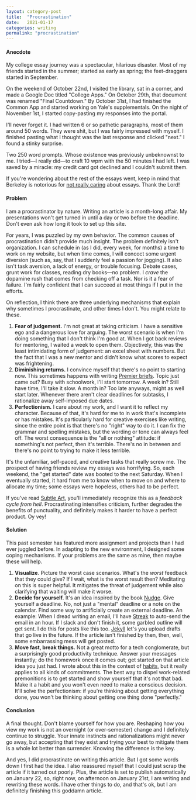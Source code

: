 ```yaml
---
layout: category-post
title:  "Procrastination"
date:   2021-01-17
categories: writing
permalink: "procrastination"
---
```


#### Anecdote

My college essay journey was a spectacular, hilarious disaster. Most of my friends started in the summer;  started as early as spring; the feet-draggers started in September.

On the weekend of October 22nd, I visited the library, sat in a corner, and made a Google Doc titled "College Apps." On October 29th, that document was renamed "Final Countdown." By October 31st, I had finished the Common App and started working on Yale's supplementals. On the night of November 1st, I started copy-pasting my responses into the portal.

I'll never forget it. I had written 6 or so pathetic paragraphs, most of them around 50 words. They were shit, but I was fairly impressed with myself. I finished pasting what I thought was the last response and clicked "next." I found a stinky surprise.

Two 250 word prompts. Whose existence was previously unbeknownst to me. I tried—I really did—to craft 10 wpm with the 50 minutes I had left. I was saved by a miracle: my credit card got declined and I couldn't submit them.

If you're wondering about the rest of the essays went, keep in mind that Berkeley is notorious for [not really caring](https://talk.collegeconfidential.com/t/ucs-do-not-read-college-application-essays/1195014) about essays. Thank the Lord!

#### Problem

I am a procrastinator by nature. Writing an article is a month-long affair. My presentations won't get turned in until a day or two before the deadline. Don't even ask how long it took to set up this site.

For years, I was puzzled by my own behavior. The common causes of procrastination didn't provide much insight. The problem definitely isn't organization. I can schedule in (as I did, every week, for months) a time to work on my website, but when time comes, I will concoct some urgent diversion (such as, say, that I suddenly feel a passion for jogging). It also isn't task aversion, a lack of energy, or trouble focusing. Debate cases, grunt work for classes, reading dry books—no problem. I *crave* the dopamine rush that comes from checking off a task. Nor is it a fear of failure. I'm fairly confident that I can succeed at most things if I put in the efforts.

On reflection, I think there are three underlying mechanisms that explain why sometimes I procrastinate, and other times I don't. You might relate to these.

1. **Fear of judgement.** I'm not great at taking criticism. I have a sensitive ego and a dangerous love for arguing. The worst scenario is when I'm doing something that I don't think I'm good at. When I got back reviews for mentoring, I waited a week to open them. Objectively, this was the least intimidating form of judgement: an excel sheet with numbers. But the fact that I was a new mentor and didn't know what scores to expect was frightening.
2. **Diminishing returns.** I convince myself that there's no point to starting now. This sometimes happens with writing [Premier briefs](https://www.premierdebate.com/briefs/). Topic just came out? Busy with schoolwork, I'll start tomorrow. A week in? Still have time, I'll take it slow. A month in? Too late anyways, might as well start later. Whenever there aren't clear deadlines for subtasks, I rationalize away self-imposed due dates.
3. **Perfectionism.** I care about my work, and I want it to reflect my character. Because of that, it's hard for me to in work that's incomplete or has mistakes. It's particularly hard for creative exercises like writing, since the entire point is that there's no "right" way to do it. I can fix the grammar and spelling mistakes, but the wording or tone can always feel off. The worst consequence is the "all or nothing" attitude: if something's not perfect, then it's terrible. There's no in between and there's no point to trying to make it less terrible.

It's the unfamiliar, self-paced, and creative tasks that really screw me. The prospect of having friends review my essays was horrifying. So, each weekend, the "get started" date was booted to the next Saturday. When I eventually started, it hard from me to know when to move on and where to allocate my time; some essays were hopeless, others had to be perfect.

If you've read [Subtle Art](https://peterzhang.info/subtle-art), you'll immediately recognize this as a *feedback cycle from hell*. Procrastinating intensifies criticism, further degrades the benefits of punctuality, and definitely makes it harder to have a perfect product. Oy vey!

#### Solution

This past semester has featured more assignment and projects than I had ever juggled before. In adapting to the new environment, I designed some coping mechanisms. If your problems are the same as mine, then maybe these will help.

1. **Visualize**. Picture the worst case scenarios. What's the *worst* feedback that they could give? If I wait, what is the worst result then? Meditating on this is super helpful. It mitigates the threat of judgement while also clarifying that waiting will make it worse.
2. **Decide for yourself.** It's an idea inspired by the book [Nudge](https://peterzhang.info/decision-making). Give yourself a deadline. No, not just a "mental" deadline or a note on the calendar. Find some way to artificially create an external deadline. An example: When I dread writing an email, I'll have [Streak](https://chrome.google.com/webstore/detail/streak-crm-for-gmail/pnnfemgpilpdaojpnkjdgfgbnnjojfik?hl=en-US) to auto-send the email in an hour. If I slack and don't finish it, some garbled outline will get sent. I do this for posts like this too. [Jekyll](https://jekyllrb.com/) let's you upload drafts that go live in the future. If the article isn't finished by then, then, well, some embarrassing mess will get posted. 
3. **Move fast, break things.** Not a great motto for a tech conglomerate, but a surprisingly good productivity technique. Answer your messages instantly; do the homework once it comes out; get started on that article idea you just had. I wrote about this in the context of [habits](https://peterzhang.info/2020-review), but it really applies to all kinds of commitments. The best way to dispel work-related premonitions is to get started and show yourself that it's not that bad. Make it a habit and you won't even need to make a conscious decision. It'll solve the perfectionism: if you're thinking about getting everything done, you won't be thinking about getting one thing done "perfectly."

#### Conclusion

A final thought. Don't blame yourself for how you are. Reshaping how you view my work is not an overnight (or over-semester) change and I definitely continue to struggle. Your innate instincts and rationalizations might never go away, but accepting that they exist and trying your best to mitigate them is a whole lot better than surrender. Knowing the difference is the key.

And yes, I did procrastinate on writing this article. But I got some words down I first had the idea. I also reassured myself that I could just scrap the article if it turned out poorly. Plus, the article is set to publish automatically on January 22, so, right now, on afternoon on January 21st, I am writing and rewriting these words. I have other things to do, and that's ok, but I am definitely finishing this goddamn article.
